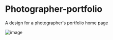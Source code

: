 # Photographer-portfolio
A design for a photographer's portfolio home page

![image](https://user-images.githubusercontent.com/91984031/145058152-cb7da422-8451-428d-b2de-fbbaea9cff1e.png)
